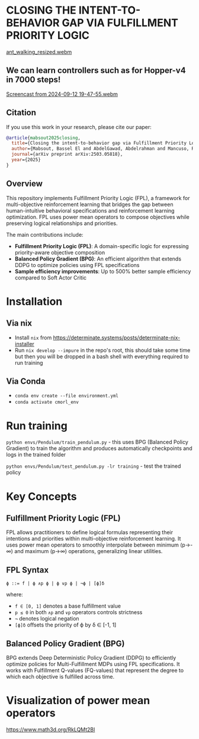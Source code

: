 # CLOSING THE INTENT-TO-BEHAVIOR GAP VIA FULFILLMENT PRIORITY LOGIC

[ant_walking_resized.webm](https://github.com/user-attachments/assets/2db9e7fd-258b-430d-9288-10cb726d4a48)

## We can learn controllers such as for Hopper-v4 in 7000 steps! 

[Screencast from 2024-09-12 19-47-55.webm](https://github.com/user-attachments/assets/a1de7b93-a8a3-449d-bc66-fe37cecd483d)

## Citation

If you use this work in your research, please cite our paper:

```bibtex
@article{mabsout2025closing,
  title={Closing the intent-to-behavior gap via Fulfillment Priority Logic},
  author={Mabsout, Bassel El and AbdelGawad, Abdelrahman and Mancuso, Renato},
  journal={arXiv preprint arXiv:2503.05818},
  year={2025}
}
```

## Overview

This repository implements Fulfillment Priority Logic (FPL), a framework for multi-objective reinforcement learning that bridges the gap between human-intuitive behavioral specifications and reinforcement learning optimization. FPL uses power mean operators to compose objectives while preserving logical relationships and priorities.

The main contributions include:
- **Fulfillment Priority Logic (FPL)**: A domain-specific logic for expressing priority-aware objective composition
- **Balanced Policy Gradient (BPG)**: An efficient algorithm that extends DDPG to optimize policies using FPL specifications
- **Sample efficiency improvements**: Up to 500% better sample efficiency compared to Soft Actor Critic

# Installation 

## Via nix
* Install `nix` from https://determinate.systems/posts/determinate-nix-installer
* Run `nix develop --impure` in the repo's root, this should take some time but then you will be dropped in a bash shell with everything required to run training

## Via Conda
* `conda env create --file environment.yml`
* `conda activate cmorl_env`

# Run training
`python envs/Pendulum/train_pendulum.py` - this uses BPG (Balanced Policy Gradient) to train the algorithm and produces automatically checkpoints and logs in the trained folder

`python envs/Pendulum/test_pendulum.py -lr training` - test the trained policy

# Key Concepts

## Fulfillment Priority Logic (FPL)
FPL allows practitioners to define logical formulas representing their intentions and priorities within multi-objective reinforcement learning. It uses power mean operators to smoothly interpolate between minimum (p→-∞) and maximum (p→∞) operations, generalizing linear utilities.

## FPL Syntax
```
ϕ ::= f | ϕ ∧p ϕ | ϕ ∨p ϕ | ¬ϕ | [ϕ]δ
```
where:
- `f ∈ [0, 1]` denotes a base fulfillment value
- `p ≤ 0` in both `∧p` and `∨p` operators controls strictness
- `¬` denotes logical negation
- `[ϕ]δ` offsets the priority of ϕ by δ ∈ [-1, 1]

## Balanced Policy Gradient (BPG)
BPG extends Deep Deterministic Policy Gradient (DDPG) to efficiently optimize policies for Multi-Fulfillment MDPs using FPL specifications. It works with Fulfillment Q-values (FQ-values) that represent the degree to which each objective is fulfilled across time.

# Visualization of power mean operators
https://www.math3d.org/RkLQMt2Bl
